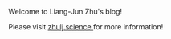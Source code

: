 Welcome to Liang-Jun Zhu's blog!

Please visit [zhulj.science ](http://zhulj.science)for more information!